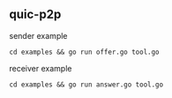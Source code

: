 

## quic-p2p

sender example

`cd examples && go run offer.go tool.go`

receiver example

`cd examples && go run answer.go tool.go`

